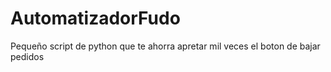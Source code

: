# AutomatizadorFudo
Pequeño script de python que te ahorra apretar mil veces el boton de bajar pedidos
